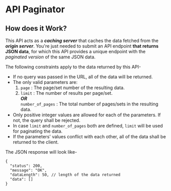 # API Paginator

## How does it Work?
This API acts as a ***caching server*** that caches the data fetched from the ***origin server***. You're just needed to submit an API endpoint **that returns JSON data**, for which this API provides a unique endpoint with the *paginated version* of the same JSON data.

The following constraints apply to the data returned by this API-

- If no query was passed in the URL, all of the data will be returned.
- The only valid parameters are:
  1. `page` : The page/set number of the resulting data.
  2. `limit` : The number of results per page/set.  
	***OR***  
	`number_of_pages` : The total number of pages/sets in the resulting data.
- Only positive integer values are allowed for each of the parameters. If not, the query shall be rejected.
- In case `limit` and `number_of_pages` both are defined, `limit` will be used for paginating the data.
- If the parameters' values conflict with each other, all of the data shall be returned to the client.

The JSON response will look like-   

```
{
  "status": 200,
  "message": "OK",
  "dataLength": 50, // length of the data returned
  "data": []
}
```